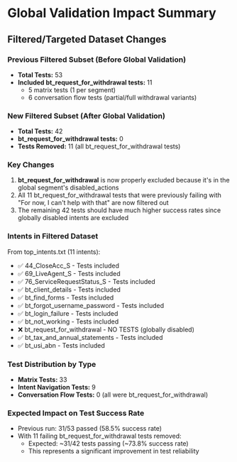 # Global Validation Impact Summary

## Filtered/Targeted Dataset Changes

### Previous Filtered Subset (Before Global Validation)
- **Total Tests:** 53
- **Included bt_request_for_withdrawal tests:** 11
  - 5 matrix tests (1 per segment)
  - 6 conversation flow tests (partial/full withdrawal variants)

### New Filtered Subset (After Global Validation)
- **Total Tests:** 42
- **bt_request_for_withdrawal tests:** 0
- **Tests Removed:** 11 (all bt_request_for_withdrawal tests)

### Key Changes

1. **bt_request_for_withdrawal** is now properly excluded because it's in the global segment's disabled_actions
2. All 11 bt_request_for_withdrawal tests that were previously failing with "For now, I can't help with that" are now filtered out
3. The remaining 42 tests should have much higher success rates since globally disabled intents are excluded

### Intents in Filtered Dataset

From top_intents.txt (11 intents):
- ✅ 44_CloseAcc_S - Tests included
- ✅ 69_LiveAgent_S - Tests included
- ✅ 76_ServiceRequestStatus_S - Tests included
- ✅ bt_client_details - Tests included
- ✅ bt_find_forms - Tests included
- ✅ bt_forgot_username_password - Tests included
- ✅ bt_login_failure - Tests included
- ✅ bt_not_working - Tests included
- ❌ bt_request_for_withdrawal - NO TESTS (globally disabled)
- ✅ bt_tax_and_annual_statements - Tests included
- ✅ bt_usi_abn - Tests included

### Test Distribution by Type
- **Matrix Tests:** 33
- **Intent Navigation Tests:** 9
- **Conversation Flow Tests:** 0 (all were bt_request_for_withdrawal)

### Expected Impact on Test Success Rate
- Previous run: 31/53 passed (58.5% success rate)
- With 11 failing bt_request_for_withdrawal tests removed:
  - Expected: ~31/42 tests passing (~73.8% success rate)
  - This represents a significant improvement in test reliability